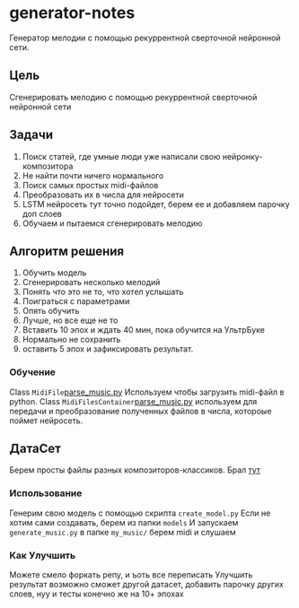 # generator-notes
Генератор мелодии с помощью рекуррентной сверточной нейронной сети. 
## Цель
Сгенерировать мелодию с помощью рекуррентной сверточной нейронной сети
## Задачи
1. Поиск статей, где умные люди уже написали свою нейронку-композитора
2. Не найти почти ничего нормального
3. Поиск самых простых midi-файлов
4. Преобразовать их в числа для нейросети
5. LSTM нейросеть тут точно подойдет, берем ее и добавляем парочку доп слоев
6. Обучаем и пытаемся сгенерировать мелодию

## Алгоритм решения
1. Обучить модель 
2. Сгенерировать несколько мелодий
3. Понять что это не то, что хотел услышать
4. Поиграться с параметрами
5. Опять обучить
6. Лучше, но все еще не то
7. Вставить 10 эпох и ждать 40 мин, пока обучится на УльтрБуке
8. Нормально не сохранить
9. оставить 5 эпох и зафиксировать результат.
### Обучение
Class `MidiFile`[parse_music.py](parse_music.py) Используем чтобы загрузить midi-файл в python. Class `MidiFilesContainer`[parse_music.py](parse_music.py) используем для передачи и преобразование полученных файлов в числа, котороые поймет нейросеть.

## ДатаСет
Берем просты файлы разных композиторов-классиков. Брал [тут](http://parkov.narod.ru/midi/piano.html)


### Использование 
Генерим свою модель с помощью скрипта `create_model.py`
Если не хотим сами создавать, берем из папки `models`
И запускаем `generate_music.py` в папке `my_music/` берем midi и слушаем


### Как Улучшить
Можете смело форкать репу, и ъоть все переписать
Улучшить результат возможно сможет другой датасет, добавить парочку других слоев, нуу и тесты конечно же на 10+ эпохах


